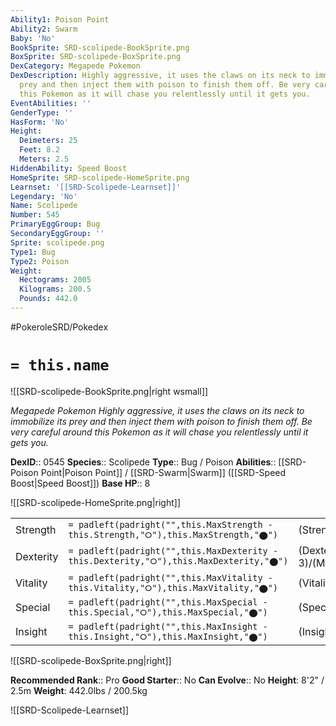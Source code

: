 ```yaml
---
Ability1: Poison Point
Ability2: Swarm
Baby: 'No'
BookSprite: SRD-scolipede-BookSprite.png
BoxSprite: SRD-scolipede-BoxSprite.png
DexCategory: Megapede Pokemon
DexDescription: Highly aggressive, it uses the claws on its neck to immobilize its
  prey and then inject them with poison to finish them off. Be very careful around
  this Pokemon as it will chase you relentlessly until it gets you.
EventAbilities: ''
GenderType: ''
HasForm: 'No'
Height:
  Deimeters: 25
  Feet: 8.2
  Meters: 2.5
HiddenAbility: Speed Boost
HomeSprite: SRD-scolipede-HomeSprite.png
Learnset: '[[SRD-Scolipede-Learnset]]'
Legendary: 'No'
Name: Scolipede
Number: 545
PrimaryEggGroup: Bug
SecondaryEggGroup: ''
Sprite: scolipede.png
Type1: Bug
Type2: Poison
Weight:
  Hectograms: 2005
  Kilograms: 200.5
  Pounds: 442.0
---
```


#PokeroleSRD/Pokedex

# `= this.name`

![[SRD-scolipede-BookSprite.png|right wsmall]]

*Megapede Pokemon*
*Highly aggressive, it uses the claws on its neck to immobilize its prey and then inject them with poison to finish them off. Be very careful around this Pokemon as it will chase you relentlessly until it gets you.*

**DexID**:: 0545
**Species**:: Scolipede
**Type**:: Bug / Poison
**Abilities**:: [[SRD-Poison Point|Poison Point]] / [[SRD-Swarm|Swarm]] ([[SRD-Speed Boost|Speed Boost]])
**Base HP**:: 8

![[SRD-scolipede-HomeSprite.png|right]]

|           |                                                                                        |                                          |
| --------- | -------------------------------------------------------------------------------------- | ---------------------------------------- |
| Strength  | `= padleft(padright("",this.MaxStrength - this.Strength,"⭘"),this.MaxStrength,"⬤")`    | (Strength::2)/(MaxStrength::5)   |
| Dexterity | `= padleft(padright("",this.MaxDexterity - this.Dexterity,"⭘"),this.MaxDexterity,"⬤")` | (Dexterity:: 3)/(MaxDexterity::6) |
| Vitality  | `= padleft(padright("",this.MaxVitality - this.Vitality,"⭘"),this.MaxVitality,"⬤")`    | (Vitality::2)/(MaxVitality::5)   |
| Special   | `= padleft(padright("",this.MaxSpecial - this.Special,"⭘"),this.MaxSpecial,"⬤")`       | (Special::1)/(MaxSpecial::3)     |
| Insight   | `= padleft(padright("",this.MaxInsight - this.Insight,"⭘"),this.MaxInsight,"⬤")`       | (Insight::2)/(MaxInsight::4)     |

![[SRD-scolipede-BoxSprite.png|right]]

**Recommended Rank**:: Pro
**Good Starter**:: No
**Can Evolve**:: No
**Height**: 8'2" / 2.5m
**Weight**: 442.0lbs / 200.5kg

![[SRD-Scolipede-Learnset]]